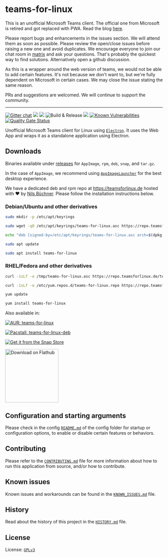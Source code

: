 # teams-for-linux

This is an unofficial Microsoft Teams client. The official one from Microsoft is retired and got replaced with PWA. Read the blog [here](https://techcommunity.microsoft.com/t5/microsoft-teams-blog/microsoft-teams-progressive-web-app-now-available-on-linux/ba-p/3669846).

Please report bugs and enhancements in the issues section. We will attend them as soon as possible. Please review the open/close issues before raising a new one and avoid duplicates. We encourage everyone to join our chat room in [matrix](https://matrix.to/#/#teams-for-linux_community:gitter.im) and ask your questions. That's probably the quickest way to find solutions. Alternatively open a github discussion. 

As this is a wrapper around the web version of teams, we would not be able to add certain features. It's not because we don't want to, but we're fully dependent on Microsoft in certain cases. We may close the issue stating the same reason. 

PRs and suggestions are welcomed. We will continue to support the community.

---

[![Gitter chat](https://badges.gitter.im/ismaelmartinez/teams-for-linux.png)](https://gitter.im/teams-for-linux/community "Gitter chat")
![](https://img.shields.io/github/release/IsmaelMartinez/teams-for-linux.svg?style=flat)
![](https://img.shields.io/github/downloads/IsmaelMartinez/teams-for-linux/total.svg?style=flat)
![Build & Release](https://github.com/IsmaelMartinez/teams-for-linux/workflows/Build%20&%20Release/badge.svg)
![](https://img.shields.io/librariesio/github/IsmaelMartinez/teams-for-linux)
[![Known Vulnerabilities](https://snyk.io//test/github/IsmaelMartinez/teams-for-linux/badge.svg?targetFile=package.json)](https://snyk.io//test/github/IsmaelMartinez/teams-for-linux?targetFile=package.json)
[![Quality Gate Status](https://sonarcloud.io/api/project_badges/measure?project=IsmaelMartinez_teams-for-linux&metric=alert_status)](https://sonarcloud.io/summary/new_code?id=IsmaelMartinez_teams-for-linux)

Unofficial Microsoft Teams client for Linux using [`Electron`](https://electronjs.org/).
It uses the Web App and wraps it as a standalone application using Electron.

## Downloads

Binaries available under [releases](https://github.com/IsmaelMartinez/teams-for-linux/releases) for `AppImage`, `rpm`, `deb`, `snap`, and `tar.gz`.

In the case of `AppImage`, we recommend using [`AppImageLauncher`](https://github.com/TheAssassin/AppImageLauncher) for the best desktop experience.

We have a dedicated deb and rpm repo at https://teamsforlinux.de hosted with :heart: by [Nils Büchner](https://github.com/nbuechner). Please follow the installation instructions below.

### Debian/Ubuntu and other derivatives
```bash
sudo mkdir -p /etc/apt/keyrings

sudo wget -qO /etc/apt/keyrings/teams-for-linux.asc https://repo.teamsforlinux.de/teams-for-linux.asc

echo "deb [signed-by=/etc/apt/keyrings/teams-for-linux.asc arch=$(dpkg --print-architecture)] https://repo.teamsforlinux.de/debian/ stable main" | sudo tee /etc/apt/sources.list.d/teams-for-linux-packages.list

sudo apt update

sudo apt install teams-for-linux
```
### RHEL/Fedora and other derivatives
```bash
curl -1sLf -o /tmp/teams-for-linux.asc https://repo.teamsforlinux.de/teams-for-linux.asc; rpm --import /tmp/teams-for-linux.asc; rm -f /tmp/teams-for-linux.asc

curl -1sLf -o /etc/yum.repos.d/teams-for-linux.repo https://repo.teamsforlinux.de/rpm/teams-for-linux.repo

yum update

yum install teams-for-linux
```

Also available in:

[![AUR: teams-for-linux](https://img.shields.io/badge/AUR-teams--for--linux-blue.svg)](https://aur.archlinux.org/packages/teams-for-linux)

[![Pacstall: teams-for-linux-deb](https://img.shields.io/badge/Pacstall-teams--for--linux--deb-00958C)](https://github.com/pacstall/pacstall-programs/tree/master/packages/teams-for-linux-deb)

[![Get it from the Snap Store](https://snapcraft.io/static/images/badges/en/snap-store-black.svg)](https://snapcraft.io/teams-for-linux)

<a href='https://flathub.org/apps/details/com.github.IsmaelMartinez.teams_for_linux'><img width='170' alt='Download on Flathub' src='https://flathub.org/assets/badges/flathub-badge-en.png'/></a>

## Configuration and starting arguments

Please check in the config [`README.md`](app/config/README.md) of the config folder for startup or configuration options, to enable or disable certain features or behaviors.

## Contributing

Please refer to the [`CONTRIBUTING.md`](CONTRIBUTING.md) file for more information about how to run this application from source, and/or how to contribute.

## Known issues

Known issues and workarounds can be found in the [`KNOWN_ISSUES.md`](KNOWN_ISSUES.md) file.

## History

Read about the history of this project in the [`HISTORY.md`](HISTORY.md) file.

## License

License: [`GPLv3`](LICENSE.md)
